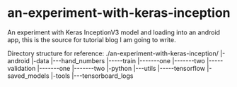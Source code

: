# an-experiment-with-keras-inception
An experiment with Keras InceptionV3 model and loading into an android app, this is the source for tutorial blog I am going to write. 

Directory structure for reference:
./an-experiment-with-keras-inception/
   |-android
   |-data
   |---hand_numbers
   |-----train
   |-------one
   |-------two
   |-----validation
   |-------one
   |-------two
   |-python
   |---utils
   |-----tensorflow
   |-saved_models
   |-tools
   |---tensorboard_logs
